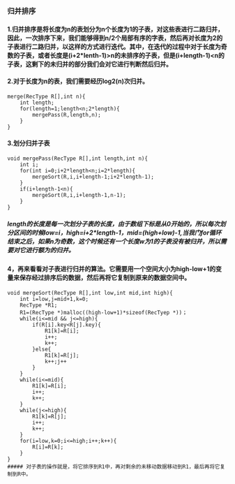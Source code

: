 ### 归并排序
#### 1.归并排序是将长度为n的表划分为n个长度为1的子表，对这些表进行二路归并，因此，一次排序下来，我们能够得到n/2个局部有序的字表，然后再对长度为2的子表进行二路归并，以这样的方式进行迭代。其中，在迭代的过程中对于长度为奇数的子表，或者长度是(i+2*lenth-1)>n的未排序的子表，但是(i+length-1)<n的子表，这剩下的未归并的部分我们会对它进行判断然后归并。
#### 2.对于长度为n的表，我们需要经历log2(n)次归并。
```
merge(RecType R[],int n){
	int length;
	for(length=1;length<n;2*length){
		mergePass(R,length,n);
	}
}
```
#### 3.划分归并子表
```
void mergePass(RecType R[],int length,int n){
	int i;
	for(int i=0;i+2*length<n;i=2*length){
		mergeSort(R,i,i+length-1;i+2*length-1);
	}
	if(i+length-1<n){
		mergeSort(R,i,i+length-1,n-1);
	}
}

```
##### length的长度是每一次划分子表的长度，由于数组下标是从0开始的，所以每次划分区间的时候low=i，high=i+2*length-1，mid=(high+low)-1,当我门for循环结束之后，如果n为奇数，这个时候还有一个长度w为1的子表没有被归并，所以需要对它进行额为的归并。

#### 4，再来看看对子表进行归并的算法。它需要用一个空间大小为high-low+1的变量来保存经过排序后的数据，然后再将它复制到原来的数据空间中。
```
void mergeSort(RecType R[],int low,int mid,int high){
	int i=low,j=mid+1,k=0;
	RecType *R1;
	R1=(RecType *)malloc((high-low+1)*sizeof(RecTyep *))；
	while(i<=mid && j<=high){
		if(R[i].key<R[j].key){
			R1[k]=R[i];
			i++;
		    k++;
		}else{
			R1[k]=R[j];
			k++;j++
		}
	}
	while(i<=mid){
		R1[k]=R[i];
		i++;
		k++;
	} 
	while(j<=high){
		R1[k]=R[j];
		i++;
		k++;
	}
	for(i=low,k=0;i<=high;i++;k++){
		R[i]=R[k];
	} 
}
##### 对子表的操作就是，将它排序到R1中，再对剩余的未移动数据移动到R1，最后再将它复制到R中。


 







```
